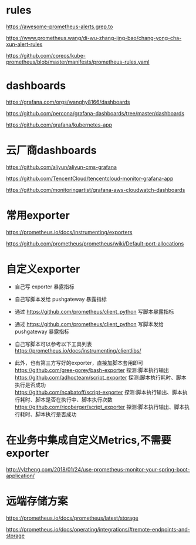 # rules  
https://awesome-prometheus-alerts.grep.to  

https://www.prometheus.wang/di-wu-zhang-jing-bao/chang-yong-cha-xun-alert-rules  

https://github.com/coreos/kube-prometheus/blob/master/manifests/prometheus-rules.yaml  

# dashboards  
https://grafana.com/orgs/wanghy8166/dashboards  

https://github.com/percona/grafana-dashboards/tree/master/dashboards  

https://github.com/grafana/kubernetes-app  

# 云厂商dashboards  
https://github.com/aliyun/aliyun-cms-grafana  

https://github.com/TencentCloud/tencentcloud-monitor-grafana-app  

https://github.com/monitoringartist/grafana-aws-cloudwatch-dashboards  

# 常用exporter  
https://prometheus.io/docs/instrumenting/exporters  

https://github.com/prometheus/prometheus/wiki/Default-port-allocations  

# 自定义exporter  
- 自己写 exporter 暴露指标  
- 自己写脚本发给 pushgateway 暴露指标  
- 通过 https://github.com/prometheus/client_python 写脚本暴露指标  
- 通过 https://github.com/prometheus/client_python 写脚本发给 pushgateway 暴露指标  

- 自己写脚本可以参考以下工具列表  
https://prometheus.io/docs/instrumenting/clientlibs/  

- 此外，也有第三方写好的exporter，直接加脚本套用即可  
https://github.com/gree-gorey/bash-exporter    探测:脚本执行输出  
https://github.com/adhocteam/script_exporter   探测:脚本执行耗时、脚本执行是否成功  
https://github.com/ncabatoff/script-exporter   探测:脚本执行输出、脚本执行耗时、脚本是否在执行中、脚本执行次数  
https://github.com/ricoberger/script_exporter  探测:脚本执行输出、脚本执行耗时、脚本执行是否成功  

# 在业务中集成自定义Metrics,不需要exporter   
http://ylzheng.com/2018/01/24/use-prometheus-monitor-your-spring-boot-application/  

# 远端存储方案  
https://prometheus.io/docs/prometheus/latest/storage  

https://prometheus.io/docs/operating/integrations/#remote-endpoints-and-storage  
